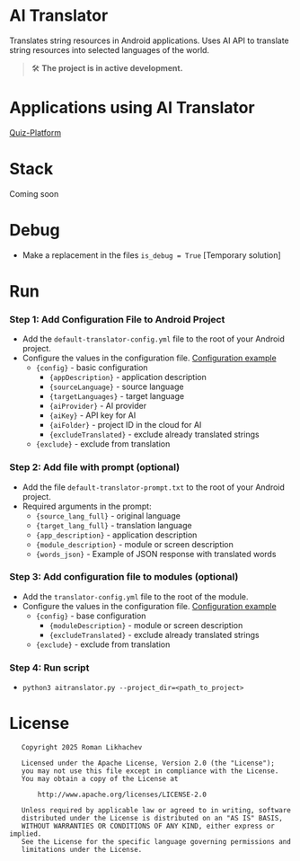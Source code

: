 AI Translator
=============

Translates string resources in Android applications. Uses AI API to translate string resources into selected languages
of the world.

> 🛠️ **The project is in active development.**

# Applications using AI Translator

[Quiz-Platform](https://github.com/Yugyd/quiz-platform/)

# Stack

Coming soon

# Debug

- Make a replacement in the files `is_debug = True` [Temporary solution]

# Run

### Step 1: Add Configuration File to Android Project

- Add the `default-translator-config.yml` file to the root of your Android project.
- Configure the values in the configuration file. [Configuration example](assets/default-translator-config.yml)
    - `{config}` - basic configuration
        - `{appDescription}` - application description
        - `{sourceLanguage}` - source language
        - `{targetLanguages}` - target language
        - `{aiProvider}` - AI provider
        - `{aiKey}` - API key for AI
        - `{aiFolder}` - project ID in the cloud for AI
        - `{excludeTranslated}` - exclude already translated strings
    - `{exclude}` - exclude from translation

### Step 2: Add file with prompt (optional)

- Add the file `default-translator-prompt.txt` to the root of your Android project.
- Required arguments in the prompt:
    - `{source_lang_full}` - original language
    - `{target_lang_full}` - translation language
    - `{app_description}` - application description
    - `{module_description}` - module or screen description
    - `{words_json}` - Example of JSON response with translated words

### Step 3: Add configuration file to modules (optional)

- Add the `translator-config.yml` file to the root of the module.
- Configure the values in the configuration file. [Configuration example](assets/translator-config.yml)
    - `{config}` - base configuration
        - `{moduleDescription}` - module or screen description
        - `{excludeTranslated}` - exclude already translated strings
    - `{exclude}` - exclude from translation

### Step 4: Run script

- `python3 aitranslator.py --project_dir=<path_to_project>`

# License

```
   Copyright 2025 Roman Likhachev

   Licensed under the Apache License, Version 2.0 (the "License");
   you may not use this file except in compliance with the License.
   You may obtain a copy of the License at

       http://www.apache.org/licenses/LICENSE-2.0

   Unless required by applicable law or agreed to in writing, software
   distributed under the License is distributed on an "AS IS" BASIS,
   WITHOUT WARRANTIES OR CONDITIONS OF ANY KIND, either express or implied.
   See the License for the specific language governing permissions and
   limitations under the License.
```
